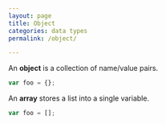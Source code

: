 ```yaml
---
layout: page
title: Object
categories: data types
permalink: /object/

---
```


An **object** is a collection of name/value pairs.

```js
var foo = {};
```

An **array** stores a list into a single variable.

```js
var foo = [];
```
